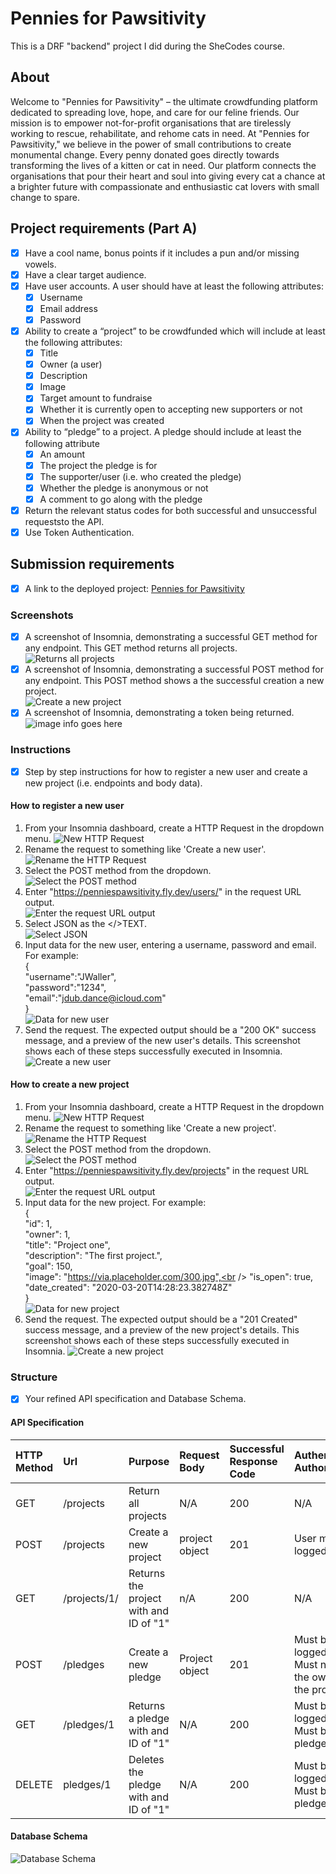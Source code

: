# Pennies for Pawsitivity
This is a DRF "backend" project I did during the SheCodes course.<br /> 
## About
Welcome to "Pennies for Pawsitivity" – the ultimate crowdfunding platform dedicated to spreading love, hope, and care for our feline friends. Our mission is to empower not-for-profit organisations that are tirelessly working to rescue, rehabilitate, and rehome cats in need. At "Pennies for Pawsitivity," we believe in the power of small contributions to create monumental change. Every penny donated goes directly towards transforming the lives of a kitten or cat in need. Our platform connects the organisations that pour their heart and soul into giving every cat a chance at a brighter future with compassionate and enthusiastic cat lovers with small change to spare.<br /> 
## Project requirements (Part A)
- [X] Have a cool name, bonus points if it includes a pun and/or missing vowels.
- [X] Have a clear target audience.
- [X] Have user accounts. A user should have at least the following attributes:
    - [X] Username<br /> 
    - [X] Email address<br /> 
    - [x] Password<br />
- [X] Ability to create a “project” to be crowdfunded which will include at least the following attributes:
  - [X] Title
  - [X] Owner (a user)
  - [X] Description
  - [X] Image 
  - [X] Target amount to fundraise
  - [X] Whether it is currently open to accepting new supporters or not
  - [X] When the project was created
- [X] Ability to “pledge” to a project. A pledge should include at least the following attribute
  - [X] An amount
  - [X] The project the pledge is for
  - [X] The supporter/user (i.e. who created the pledge)
  - [X] Whether the pledge is anonymous or not
  - [X] A comment to go along with the pledge
- [X] Return the relevant status codes for both successful and unsuccessful requeststo the API.
- [X] Use Token Authentication.
## Submission requirements
- [X] A link to the deployed project: [Pennies for Pawsitivity](https://penniespawsitivity.fly.dev/projects/)
### Screenshots
- [X] A screenshot of Insomnia, demonstrating a successful GET method for any endpoint. This GET method returns all projects.<br />
![Returns all projects](screenshots/Returns_all_projects.png)
- [X] A screenshot of Insomnia, demonstrating a successful POST method for any endpoint. This POST method shows a the successful creation a new project.<br />
![Create a new project](screenshots/Create_a_new_project.png)
- [X] A screenshot of Insomnia, demonstrating a token being returned.<br />
![image info goes here](screenshots/Token_return.png)
### Instructions
- [X] Step by step instructions for how to register a new user and create a new project (i.e. endpoints and body data).
#### How to register a new user
1. From your Insomnia dashboard, create a HTTP Request in the dropdown menu.
![New HTTP Request](screenshots/New_HTTP_Request.png)
    <br />
2. Rename the request to something like 'Create a new user'.
    <br />
![Rename the HTTP Request](screenshots/Rename_HTTP_Request.png)
    <br />
3. Select the POST method from the dropdown.
    <br />
![Select the POST method](screenshots/Select_the_POST_method.png)
    <br />
1. Enter "https://penniespawsitivity.fly.dev/users/" in the request URL output.
    <br />
![Enter the request URL output](screenshots/Enter_the_request_URL_output.png)
    <br />
1. Select JSON as the </>TEXT.
    <br />
![Select JSON](screenshots/Select_JSON.png)
    <br />
1. Input data for the new user, entering a username, password and email. For example:<br />
{<br />
    "username":"JWaller",<br />
    "password":"1234",<br />
    "email":"jdub.dance@icloud.com"<br />
}<br />
![Data for new user](screenshots/Data_for_new_user.png)
    <br />
1. Send the request. The expected output should be a "200 OK" success message, and a preview of the new user's details. This screenshot shows each of these steps successfully executed in Insomnia.
    <br />
![Create a new user](screenshots/Create_a_new_user_success.png)
#### How to create a new project
1. From your Insomnia dashboard, create a HTTP Request in the dropdown menu.
![New HTTP Request](screenshots/New_HTTP_Request.png)
1. Rename the request to something like 'Create a new project'.
    <br />
![Rename the HTTP Request](screenshots/Rename_HTTP_Request.png)
1. Select the POST method from the dropdown.
    <br />
![Select the POST method](screenshots/Select_the_POST_method.png)
1. Enter "https://penniespawsitivity.fly.dev/projects" in the request URL output.
   <br />
![Enter the request URL output](screenshots/Enter_the_request_URL_output_projects.png)
    <br />
1. Input data for the new project. For example:<br />
{<br />
	"id": 1,<br />
	"owner": 1,<br />
	"title": "Project one",<br />
	"description": "The first project.",<br />
	"goal": 150,<br />
	"image": "https://via.placeholder.com/300.jpg",<br />
	"is_open": true,<br />
	"date_created": "2020-03-20T14:28:23.382748Z"<br />
}<br />
![Data for new project](screenshots/Data_for_new_project.png)
1. Send the request. The expected output should be a "201 Created" success message, and a preview of the new project's details. This screenshot shows each of these steps successfully executed in Insomnia.
![Create a new project](screenshots/Create_a_new_project_success.png)
### Structure
- [X] Your refined API specification and Database Schema.
#### API Specification 
| HTTP Method | Url | Purpose | Request Body | Successful Response Code | Authentication <br /> Authorization
| :--- | :--- | :--- | :--- | :--- | :--- |
| GET | /projects | Return all projects | N/A | 200 | N/A |
| POST | /projects | Create a new project | project object | 201 | User must be logged in. 
| GET | /projects/1/ | Returns the project with and ID of "1" | n/A | 200 | N/A
| POST | /pledges | Create a new pledge | Project object | 201 | Must be logged in<br />Must not be the owner of the project
| GET | /pledges/1 | Returns a pledge with and ID of "1" | N/A | 200 | Must be logged in<br />Must be the pledge owner
| DELETE | pledges/1 | Deletes the pledge with and ID of "1" | N/A | 200 | Must be logged in<br />Must be the pledge owner
#### Database Schema
![Database Schema](screenshots/Database_Schema.png)